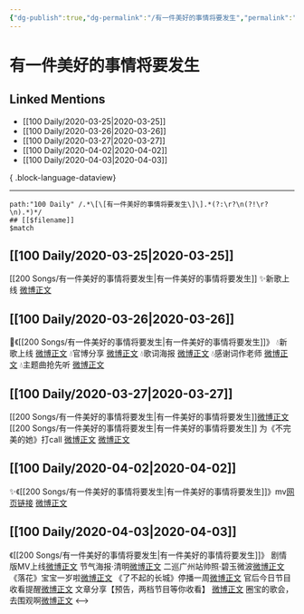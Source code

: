 ```yaml
---
{"dg-publish":true,"dg-permalink":"/有一件美好的事情将要发生","permalink":"/有一件美好的事情将要发生/","created":"2023-04-03T15:12:42.000+08:00","updated":"2023-08-24T18:11:05.668+08:00"}
---
```


# 有一件美好的事情将要发生

## Linked Mentions
- [[100 Daily/2020-03-25\|2020-03-25]]
- [[100 Daily/2020-03-26\|2020-03-26]]
- [[100 Daily/2020-03-27\|2020-03-27]]
- [[100 Daily/2020-04-02\|2020-04-02]]
- [[100 Daily/2020-04-03\|2020-04-03]]

{ .block-language-dataview}

---

```expander
path:"100 Daily" /.*\[\[有一件美好的事情将要发生\]\].*(?:\r?\n(?!\r?\n).*)*/
## [[$filename]]
$match
```
## [[100 Daily/2020-03-25\|2020-03-25]]
[[200 Songs/有一件美好的事情将要发生\|有一件美好的事情将要发生]]
✨新歌上线 [微博正文](https://m.weibo.cn/6466290670/4486365980824232)
## [[100 Daily/2020-03-26\|2020-03-26]]
💫《[[200 Songs/有一件美好的事情将要发生\|有一件美好的事情将要发生]]》
💧新歌上线 [微博正文](https://m.weibo.cn/6466290670/4486879854251328)
💧官博分享 [微博正文](https://m.weibo.cn/6466290670/4486879791541156)
💧歌词海报 [微博正文](https://m.weibo.cn/6466290670/4486730234906436)
💧感谢词作老师 [微博正文](https://m.weibo.cn/6466290670/4486786292495535)
💧主题曲抢先听 [微博正文](https://m.weibo.cn/6466290670/4486788577685117)
## [[100 Daily/2020-03-27\|2020-03-27]]
[[200 Songs/有一件美好的事情将要发生\|有一件美好的事情将要发生]][微博正文](https://m.weibo.cn/6466290670/4487174470242037)
[[200 Songs/有一件美好的事情将要发生\|有一件美好的事情将要发生]]
为《不完美的她》打call
[微博正文](https://m.weibo.cn/6466290670/4487144829135103)
[微博正文](https://m.weibo.cn/6466290670/4487171065460328)
## [[100 Daily/2020-04-02\|2020-04-02]]
✨《[[200 Songs/有一件美好的事情将要发生\|有一件美好的事情将要发生]]》mv[网页链接](https://t.cn/A6ZlOV8N)
[微博正文](https://m.weibo.cn/6466290670/4489370058600986)

## [[100 Daily/2020-04-03\|2020-04-03]]
《[[200 Songs/有一件美好的事情将要发生\|有一件美好的事情将要发生]]》
剧情版MV上线[微博正文](https://m.weibo.cn/6466290670/4489566490531922)
节气海报·清明[微博正文](https://m.weibo.cn/6466290670/4489644144283181)
二巡广州站帅照·碧玉微波[微博正文](https://m.weibo.cn/6466290670/4489642122240416)
《落花》宝宝一岁啦[微博正文](https://m.weibo.cn/6466290670/4489666956865744)
《了不起的长城》停播一周[微博正文](https://m.weibo.cn/6466290670/4489681687797065)
官后今日节目收看提醒[微博正文](https://m.weibo.cn/6466290670/4489681951548127)
文章分享【预告，两档节目等你收看】
[微博正文](https://m.weibo.cn/6466290670/4489685780758678)
圈宝的歌会，去围观啊[微博正文](https://m.weibo.cn/6466290670/4489687555585954)
<-->